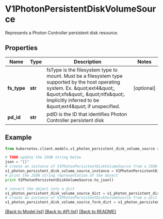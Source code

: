 # V1PhotonPersistentDiskVolumeSource

Represents a Photon Controller persistent disk resource.

## Properties
Name | Type | Description | Notes
------------ | ------------- | ------------- | -------------
**fs_type** | **str** | fsType is the filesystem type to mount. Must be a filesystem type supported by the host operating system. Ex. \&quot;ext4\&quot;, \&quot;xfs\&quot;, \&quot;ntfs\&quot;. Implicitly inferred to be \&quot;ext4\&quot; if unspecified. | [optional] 
**pd_id** | **str** | pdID is the ID that identifies Photon Controller persistent disk | 

## Example

```python
from kubernetes.client.models.v1_photon_persistent_disk_volume_source import V1PhotonPersistentDiskVolumeSource

# TODO update the JSON string below
json = "{}"
# create an instance of V1PhotonPersistentDiskVolumeSource from a JSON string
v1_photon_persistent_disk_volume_source_instance = V1PhotonPersistentDiskVolumeSource.from_json(json)
# print the JSON string representation of the object
print V1PhotonPersistentDiskVolumeSource.to_json()

# convert the object into a dict
v1_photon_persistent_disk_volume_source_dict = v1_photon_persistent_disk_volume_source_instance.to_dict()
# create an instance of V1PhotonPersistentDiskVolumeSource from a dict
v1_photon_persistent_disk_volume_source_form_dict = v1_photon_persistent_disk_volume_source.from_dict(v1_photon_persistent_disk_volume_source_dict)
```
[[Back to Model list]](../README.md#documentation-for-models) [[Back to API list]](../README.md#documentation-for-api-endpoints) [[Back to README]](../README.md)


